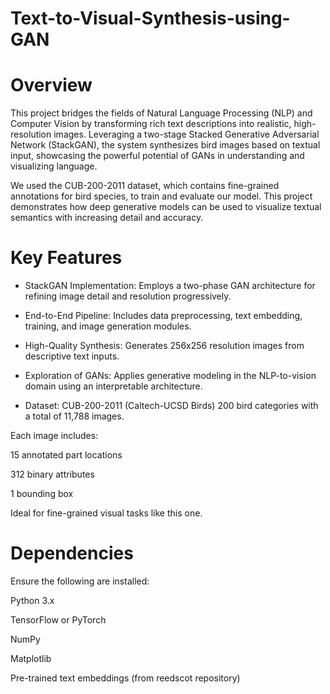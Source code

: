 # Text-to-Visual-Synthesis-using-GAN

# Overview
This project bridges the fields of Natural Language Processing (NLP) and Computer Vision by transforming rich text descriptions into realistic, high-resolution images. Leveraging a two-stage Stacked Generative Adversarial Network (StackGAN), the system synthesizes bird images based on textual input, showcasing the powerful potential of GANs in understanding and visualizing language.

We used the CUB-200-2011 dataset, which contains fine-grained annotations for bird species, to train and evaluate our model. This project demonstrates how deep generative models can be used to visualize textual semantics with increasing detail and accuracy.

# Key Features
- StackGAN Implementation: Employs a two-phase GAN architecture for refining image detail and resolution progressively.

- End-to-End Pipeline: Includes data preprocessing, text embedding, training, and image generation modules.

- High-Quality Synthesis: Generates 256x256 resolution images from descriptive text inputs.

- Exploration of GANs: Applies generative modeling in the NLP-to-vision domain using an interpretable architecture.

- Dataset: CUB-200-2011 (Caltech-UCSD Birds)
200 bird categories with a total of 11,788 images.

Each image includes:

15 annotated part locations

312 binary attributes

1 bounding box

Ideal for fine-grained visual tasks like this one.

# Dependencies
Ensure the following are installed:

Python 3.x

TensorFlow or PyTorch

NumPy

Matplotlib

Pre-trained text embeddings (from reedscot repository)
